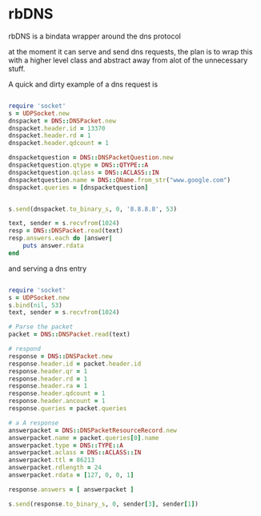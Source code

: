 # rbDNS
rbDNS is a bindata wrapper around the dns protocol

at the moment it can serve and send dns requests, the plan is to wrap  this with a higher level class and abstract away from alot of the unnecessary stuff.

A quick and dirty example of a dns request is

```ruby

require 'socket'
s = UDPSocket.new
dnspacket = DNS::DNSPacket.new
dnspacket.header.id = 13370
dnspacket.header.rd = 1
dnspacket.header.qdcount = 1

dnspacketquestion = DNS::DNSPacketQuestion.new
dnspacketquestion.qtype = DNS::QTYPE::A
dnspacketquestion.qclass = DNS::ACLASS::IN
dnspacketquestion.name = DNS::QName.from_str("www.google.com")
dnspacket.queries = [dnspacketquestion]


s.send(dnspacket.to_binary_s, 0, '8.8.8.8', 53)

text, sender = s.recvfrom(1024)
resp = DNS::DNSPacket.read(text)
resp.answers.each do |answer|
    puts answer.rdata
end

```

and serving a dns entry


```ruby

require 'socket'
s = UDPSocket.new
s.bind(nil, 53)
text, sender = s.recvfrom(1024)

# Parse the packet
packet = DNS::DNSPacket.read(text)

# respond
response = DNS::DNSPacket.new
response.header.id = packet.header.id
response.header.qr = 1
response.header.rd = 1
response.header.ra = 1
response.header.qdcount = 1
response.header.ancount = 1
response.queries = packet.queries

# a A response
answerpacket = DNS::DNSPacketResourceRecord.new
answerpacket.name = packet.queries[0].name
answerpacket.type = DNS::TYPE::A
answerpacket.aclass = DNS::ACLASS::IN
answerpacket.ttl = 86213
answerpacket.rdlength = 24
answerpacket.rdata = [127, 0, 0, 1]

response.answers = [ answerpacket ]

s.send(response.to_binary_s, 0, sender[3], sender[1])
```